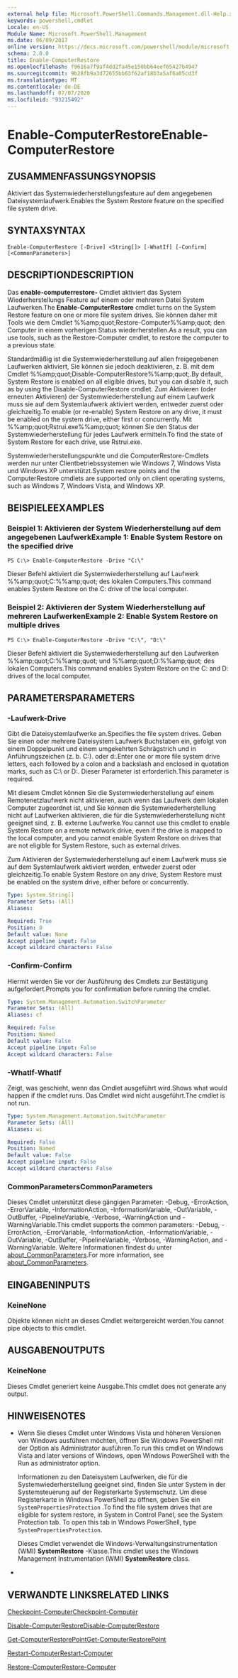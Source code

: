 ```yaml
---
external help file: Microsoft.PowerShell.Commands.Management.dll-Help.xml
keywords: powershell,cmdlet
Locale: en-US
Module Name: Microsoft.PowerShell.Management
ms.date: 06/09/2017
online version: https://docs.microsoft.com/powershell/module/microsoft.powershell.management/enable-computerrestore?view=powershell-5.1&WT.mc_id=ps-gethelp
schema: 2.0.0
title: Enable-ComputerRestore
ms.openlocfilehash: f9616a7f9af4dd2fa45e150bb64eef65427b4947
ms.sourcegitcommit: 9b28fb9a3d72655bb63f62af18b3a5af6a05cd3f
ms.translationtype: MT
ms.contentlocale: de-DE
ms.lasthandoff: 07/07/2020
ms.locfileid: "93215492"
---
```

# <span data-ttu-id="bc641-103">Enable-ComputerRestore</span><span class="sxs-lookup"><span data-stu-id="bc641-103">Enable-ComputerRestore</span></span>

## <span data-ttu-id="bc641-104">ZUSAMMENFASSUNG</span><span class="sxs-lookup"><span data-stu-id="bc641-104">SYNOPSIS</span></span>
<span data-ttu-id="bc641-105">Aktiviert das Systemwiederherstellungsfeature auf dem angegebenen Dateisystemlaufwerk.</span><span class="sxs-lookup"><span data-stu-id="bc641-105">Enables the System Restore feature on the specified file system drive.</span></span>

## <span data-ttu-id="bc641-106">SYNTAX</span><span class="sxs-lookup"><span data-stu-id="bc641-106">SYNTAX</span></span>

```
Enable-ComputerRestore [-Drive] <String[]> [-WhatIf] [-Confirm] [<CommonParameters>]
```

## <span data-ttu-id="bc641-107">DESCRIPTION</span><span class="sxs-lookup"><span data-stu-id="bc641-107">DESCRIPTION</span></span>
<span data-ttu-id="bc641-108">Das **enable-computerrestore-** Cmdlet aktiviert das System Wiederherstellungs Feature auf einem oder mehreren Datei System Laufwerken.</span><span class="sxs-lookup"><span data-stu-id="bc641-108">The **Enable-ComputerRestore** cmdlet turns on the System Restore feature on one or more file system drives.</span></span>
<span data-ttu-id="bc641-109">Sie können daher mit Tools wie dem Cmdlet %%amp;quot;Restore-Computer%%amp;quot; den Computer in einem vorherigen Status wiederherstellen.</span><span class="sxs-lookup"><span data-stu-id="bc641-109">As a result, you can use tools, such as the Restore-Computer cmdlet, to restore the computer to a previous state.</span></span>

<span data-ttu-id="bc641-110">Standardmäßig ist die Systemwiederherstellung auf allen freigegebenen Laufwerken aktiviert, Sie können sie jedoch deaktivieren, z. B. mit dem Cmdlet %%amp;quot;Disable-ComputerRestore%%amp;quot;.</span><span class="sxs-lookup"><span data-stu-id="bc641-110">By default, System Restore is enabled on all eligible drives, but you can disable it, such as by using the Disable-ComputerRestore cmdlet.</span></span>
<span data-ttu-id="bc641-111">Zum Aktivieren (oder erneuten Aktivieren) der Systemwiederherstellung auf einem Laufwerk muss sie auf dem Systemlaufwerk aktiviert werden, entweder zuerst oder gleichzeitig.</span><span class="sxs-lookup"><span data-stu-id="bc641-111">To enable (or re-enable) System Restore on any drive, it must be enabled on the system drive, either first or concurrently.</span></span>
<span data-ttu-id="bc641-112">Mit %%amp;quot;Rstrui.exe%%amp;quot; können Sie den Status der Systemwiederherstellung für jedes Laufwerk ermitteln.</span><span class="sxs-lookup"><span data-stu-id="bc641-112">To find the state of System Restore for each drive, use Rstrui.exe.</span></span>

<span data-ttu-id="bc641-113">Systemwiederherstellungspunkte und die ComputerRestore-Cmdlets werden nur unter Clientbetriebssystemen wie Windows 7, Windows Vista und Windows XP unterstützt.</span><span class="sxs-lookup"><span data-stu-id="bc641-113">System restore points and the ComputerRestore cmdlets are supported only on client operating systems, such as Windows 7, Windows Vista, and Windows XP.</span></span>

## <span data-ttu-id="bc641-114">BEISPIELE</span><span class="sxs-lookup"><span data-stu-id="bc641-114">EXAMPLES</span></span>

### <span data-ttu-id="bc641-115">Beispiel 1: Aktivieren der System Wiederherstellung auf dem angegebenen Laufwerk</span><span class="sxs-lookup"><span data-stu-id="bc641-115">Example 1: Enable System Restore on the specified drive</span></span>

```
PS C:\> Enable-ComputerRestore -Drive "C:\"
```

<span data-ttu-id="bc641-116">Dieser Befehl aktiviert die Systemwiederherstellung auf Laufwerk %%amp;quot;C:%%amp;quot; des lokalen Computers.</span><span class="sxs-lookup"><span data-stu-id="bc641-116">This command enables System Restore on the C: drive of the local computer.</span></span>

### <span data-ttu-id="bc641-117">Beispiel 2: Aktivieren der System Wiederherstellung auf mehreren Laufwerken</span><span class="sxs-lookup"><span data-stu-id="bc641-117">Example 2: Enable System Restore on multiple drives</span></span>

```
PS C:\> Enable-ComputerRestore -Drive "C:\", "D:\"
```

<span data-ttu-id="bc641-118">Dieser Befehl aktiviert die Systemwiederherstellung auf den Laufwerken %%amp;quot;C:%%amp;quot; und %%amp;quot;D:%%amp;quot; des lokalen Computers.</span><span class="sxs-lookup"><span data-stu-id="bc641-118">This command enables System Restore on the C: and D: drives of the local computer.</span></span>

## <span data-ttu-id="bc641-119">PARAMETERS</span><span class="sxs-lookup"><span data-stu-id="bc641-119">PARAMETERS</span></span>

### <span data-ttu-id="bc641-120">-Laufwerk</span><span class="sxs-lookup"><span data-stu-id="bc641-120">-Drive</span></span>
<span data-ttu-id="bc641-121">Gibt die Dateisystemlaufwerke an.</span><span class="sxs-lookup"><span data-stu-id="bc641-121">Specifies the file system drives.</span></span>
<span data-ttu-id="bc641-122">Geben Sie einen oder mehrere Dateisystem Laufwerk Buchstaben ein, gefolgt von einem Doppelpunkt und einem umgekehrten Schrägstrich und in Anführungszeichen (z. b. C:\). oder d:\.</span><span class="sxs-lookup"><span data-stu-id="bc641-122">Enter one or more file system drive letters, each followed by a colon and a backslash and enclosed in quotation marks, such as C:\ or D:\.</span></span>
<span data-ttu-id="bc641-123">Dieser Parameter ist erforderlich.</span><span class="sxs-lookup"><span data-stu-id="bc641-123">This parameter is required.</span></span>

<span data-ttu-id="bc641-124">Mit diesem Cmdlet können Sie die Systemwiederherstellung auf einem Remotenetzlaufwerk nicht aktivieren, auch wenn das Laufwerk dem lokalen Computer zugeordnet ist, und Sie können die Systemwiederherstellung nicht auf Laufwerken aktivieren, die für die Systemwiederherstellung nicht geeignet sind, z. B. externe Laufwerke.</span><span class="sxs-lookup"><span data-stu-id="bc641-124">You cannot use this cmdlet to enable System Restore on a remote network drive, even if the drive is mapped to the local computer, and you cannot enable System Restore on drives that are not eligible for System Restore, such as external drives.</span></span>

<span data-ttu-id="bc641-125">Zum Aktivieren der Systemwiederherstellung auf einem Laufwerk muss sie auf dem Systemlaufwerk aktiviert werden, entweder zuerst oder gleichzeitig.</span><span class="sxs-lookup"><span data-stu-id="bc641-125">To enable System Restore on any drive, System Restore must be enabled on the system drive, either before or concurrently.</span></span>

```yaml
Type: System.String[]
Parameter Sets: (All)
Aliases:

Required: True
Position: 0
Default value: None
Accept pipeline input: False
Accept wildcard characters: False
```

### <span data-ttu-id="bc641-126">-Confirm</span><span class="sxs-lookup"><span data-stu-id="bc641-126">-Confirm</span></span>
<span data-ttu-id="bc641-127">Hiermit werden Sie vor der Ausführung des Cmdlets zur Bestätigung aufgefordert.</span><span class="sxs-lookup"><span data-stu-id="bc641-127">Prompts you for confirmation before running the cmdlet.</span></span>

```yaml
Type: System.Management.Automation.SwitchParameter
Parameter Sets: (All)
Aliases: cf

Required: False
Position: Named
Default value: False
Accept pipeline input: False
Accept wildcard characters: False
```

### <span data-ttu-id="bc641-128">-WhatIf</span><span class="sxs-lookup"><span data-stu-id="bc641-128">-WhatIf</span></span>
<span data-ttu-id="bc641-129">Zeigt, was geschieht, wenn das Cmdlet ausgeführt wird.</span><span class="sxs-lookup"><span data-stu-id="bc641-129">Shows what would happen if the cmdlet runs.</span></span>
<span data-ttu-id="bc641-130">Das Cmdlet wird nicht ausgeführt.</span><span class="sxs-lookup"><span data-stu-id="bc641-130">The cmdlet is not run.</span></span>

```yaml
Type: System.Management.Automation.SwitchParameter
Parameter Sets: (All)
Aliases: wi

Required: False
Position: Named
Default value: False
Accept pipeline input: False
Accept wildcard characters: False
```

### <span data-ttu-id="bc641-131">CommonParameters</span><span class="sxs-lookup"><span data-stu-id="bc641-131">CommonParameters</span></span>
<span data-ttu-id="bc641-132">Dieses Cmdlet unterstützt diese gängigen Parameter: -Debug, -ErrorAction, -ErrorVariable, -InformationAction, -InformationVariable, -OutVariable, -OutBuffer, -PipelineVariable, -Verbose, -WarningAction und -WarningVariable.</span><span class="sxs-lookup"><span data-stu-id="bc641-132">This cmdlet supports the common parameters: -Debug, -ErrorAction, -ErrorVariable, -InformationAction, -InformationVariable, -OutVariable, -OutBuffer, -PipelineVariable, -Verbose, -WarningAction, and -WarningVariable.</span></span> <span data-ttu-id="bc641-133">Weitere Informationen findest du unter [about_CommonParameters](https://go.microsoft.com/fwlink/?LinkID=113216).</span><span class="sxs-lookup"><span data-stu-id="bc641-133">For more information, see [about_CommonParameters](https://go.microsoft.com/fwlink/?LinkID=113216).</span></span>

## <span data-ttu-id="bc641-134">EINGABEN</span><span class="sxs-lookup"><span data-stu-id="bc641-134">INPUTS</span></span>

### <span data-ttu-id="bc641-135">Keine</span><span class="sxs-lookup"><span data-stu-id="bc641-135">None</span></span>
<span data-ttu-id="bc641-136">Objekte können nicht an dieses Cmdlet weitergereicht werden.</span><span class="sxs-lookup"><span data-stu-id="bc641-136">You cannot pipe objects to this cmdlet.</span></span>

## <span data-ttu-id="bc641-137">AUSGABEN</span><span class="sxs-lookup"><span data-stu-id="bc641-137">OUTPUTS</span></span>

### <span data-ttu-id="bc641-138">Keine</span><span class="sxs-lookup"><span data-stu-id="bc641-138">None</span></span>
<span data-ttu-id="bc641-139">Dieses Cmdlet generiert keine Ausgabe.</span><span class="sxs-lookup"><span data-stu-id="bc641-139">This cmdlet does not generate any output.</span></span>

## <span data-ttu-id="bc641-140">HINWEISE</span><span class="sxs-lookup"><span data-stu-id="bc641-140">NOTES</span></span>

* <span data-ttu-id="bc641-141">Wenn Sie dieses Cmdlet unter Windows Vista und höheren Versionen von Windows ausführen möchten, öffnen Sie Windows PowerShell mit der Option als Administrator ausführen.</span><span class="sxs-lookup"><span data-stu-id="bc641-141">To run this cmdlet on Windows Vista and later versions of Windows, open Windows PowerShell with the Run as administrator option.</span></span>

  <span data-ttu-id="bc641-142">Informationen zu den Dateisystem Laufwerken, die für die Systemwiederherstellung geeignet sind, finden Sie unter System in der Systemsteuerung auf der Registerkarte Systemschutz. Um diese Registerkarte in Windows PowerShell zu öffnen, geben Sie ein `SystemPropertiesProtection` .</span><span class="sxs-lookup"><span data-stu-id="bc641-142">To find the file system drives that are eligible for system restore, in System in Control Panel, see the System Protection tab. To open this tab in Windows PowerShell, type `SystemPropertiesProtection`.</span></span>

  <span data-ttu-id="bc641-143">Dieses Cmdlet verwendet die Windows-Verwaltungsinstrumentation (WMI) **SystemRestore** -Klasse.</span><span class="sxs-lookup"><span data-stu-id="bc641-143">This cmdlet uses the Windows Management Instrumentation (WMI) **SystemRestore** class.</span></span>

*

## <span data-ttu-id="bc641-144">VERWANDTE LINKS</span><span class="sxs-lookup"><span data-stu-id="bc641-144">RELATED LINKS</span></span>

[<span data-ttu-id="bc641-145">Checkpoint-Computer</span><span class="sxs-lookup"><span data-stu-id="bc641-145">Checkpoint-Computer</span></span>](Checkpoint-Computer.md)

[<span data-ttu-id="bc641-146">Disable-ComputerRestore</span><span class="sxs-lookup"><span data-stu-id="bc641-146">Disable-ComputerRestore</span></span>](Disable-ComputerRestore.md)

[<span data-ttu-id="bc641-147">Get-ComputerRestorePoint</span><span class="sxs-lookup"><span data-stu-id="bc641-147">Get-ComputerRestorePoint</span></span>](Get-ComputerRestorePoint.md)

[<span data-ttu-id="bc641-148">Restart-Computer</span><span class="sxs-lookup"><span data-stu-id="bc641-148">Restart-Computer</span></span>](Restart-Computer.md)

[<span data-ttu-id="bc641-149">Restore-Computer</span><span class="sxs-lookup"><span data-stu-id="bc641-149">Restore-Computer</span></span>](Restore-Computer.md)

